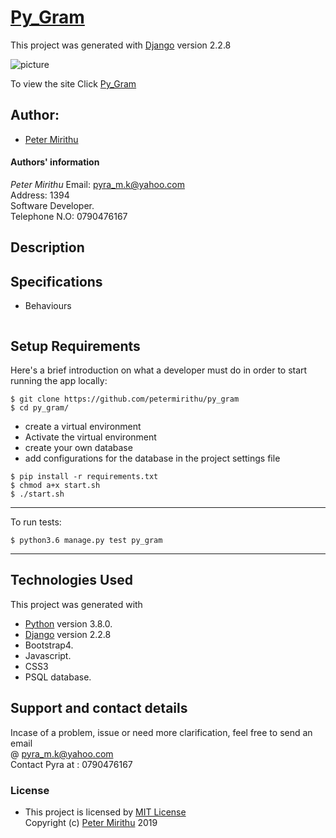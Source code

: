 # [Py_Gram]()

This project was generated with [Django](https://www.djangoproject.com) version 2.2.8 <br>

![picture]()

To view the site Click [Py_Gram]()

## Author: 
  * [Peter Mirithu](https://github.com/petermirithu/py_gram)

#### Authors' information
*Peter Mirithu*
    Email: pyra_m.k@yahoo.com <br>
    Address: 1394 <br>
    Software Developer.<br>
    Telephone N.O: 0790476167          
## Description
  

## Specifications
  * Behaviours
  ```
  
  ```

## Setup Requirements
  Here's a brief introduction on what a developer must do in order to start running the app locally:

  ```
  $ git clone https://github.com/petermirithu/py_gram
  $ cd py_gram/
  ```
  * create a virtual environment
  * Activate the virtual environment
  * create your own database
  * add configurations for the database in the project settings file
  
  ```
  $ pip install -r requirements.txt
  $ chmod a+x start.sh
  $ ./start.sh
  ```
  <hr>
  To run tests:

  ```
  $ python3.6 manage.py test py_gram
  ```
  <hr>
     
## Technologies Used
  This project was generated with
  * [Python](https://www.python.org/) version 3.8.0. 
  * [Django](https://www.djangoproject.com/) version 2.2.8
  * Bootstrap4.
  * Javascript.
  * CSS3
  * PSQL database.  

 ## Support and contact details
  Incase of a problem, issue or need more clarification, feel free to send an email<br> @ pyra_m.k@yahoo.com<br>
  Contact Pyra at : 0790476167

 ### License
* This project is licensed by [MIT License](LICENSE.txt)<br>
  Copyright (c) [Peter Mirithu](https://github.com/petermirithu/py_gram) 2019<br>
  
  



